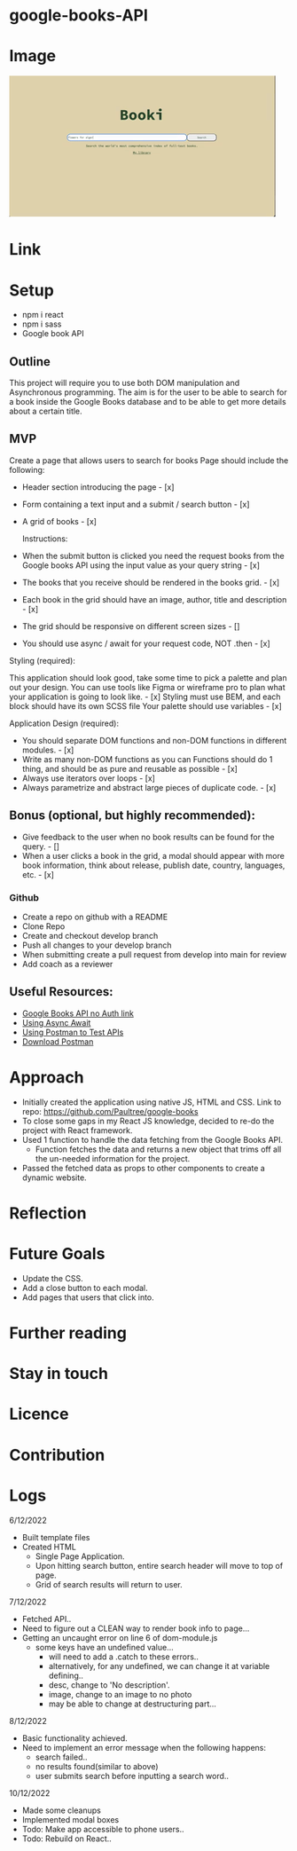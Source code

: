# google-books-API

# Image

![Alt Text](project-demo.gif)

# Link

# Setup

- npm i react
- npm i sass
- Google book API

## Outline

This project will require you to use both DOM manipulation and Asynchronous programming.
The aim is for the user to be able to search for a book inside the Google Books database and to be able to get more details about a certain title.

## MVP

Create a page that allows users to search for books
Page should include the following:

- Header section introducing the page - [x]
- Form containing a text input and a submit / search button - [x]

- A grid of books - [x]

  Instructions:

- When the submit button is clicked you need the request books from the Google books API using the input value as your query string - [x]
- The books that you receive should be rendered in the books grid. - [x]
- Each book in the grid should have an image, author, title and description - [x]
- The grid should be responsive on different screen sizes - []
- You should use async / await for your request code, NOT .then - [x]

Styling (required):

This application should look good, take some time to pick a palette and plan out your design. You can use tools like Figma or wireframe pro to plan what your application is going to look like. - [x]
Styling must use BEM, and each block should have its own SCSS file Your palette should use variables - [x]

Application Design (required):

- You should separate DOM functions and non-DOM functions in different modules. - [x]
- Write as many non-DOM functions as you can Functions should do 1 thing, and should be as pure and reusable as possible - [x]
- Always use iterators over loops - [x]
- Always parametrize and abstract large pieces of duplicate code. - [x]

## Bonus (optional, but highly recommended):

- Give feedback to the user when no book results can be found for the query. - []
- When a user clicks a book in the grid, a modal should appear with more book information, think about release, publish date, country, languages, etc. - [x]

### Github

- Create a repo on github with a README
- Clone Repo
- Create and checkout develop branch
- Push all changes to your develop branch
- When submitting create a pull request from develop into main for review
- Add coach as a reviewer

## Useful Resources:

- [Google Books API no Auth link](https://developers.google.com/books/docs/v1/using#WorkingVolumes)
- [Using Async Await](https://dmitripavlutin.com/javascript-fetch-async-await/)
- [Using Postman to Test APIs](https://www.blazemeter.com/blog/how-use-postman-test-apis)
- [Download Postman](https://www.postman.com/downloads/)

# Approach

- Initially created the application using native JS, HTML and CSS. Link to repo: https://github.com/Paultree/google-books
- To close some gaps in my React JS knowledge, decided to re-do the project with React framework.
- Used 1 function to handle the data fetching from the Google Books API.
  - Function fetches the data and returns a new object that trims off all the un-needed information for the project.
- Passed the fetched data as props to other components to create a dynamic website.

# Reflection

# Future Goals

- Update the CSS.
- Add a close button to each modal.
- Add pages that users that click into.

# Further reading

# Stay in touch

# Licence

# Contribution

# Logs

6/12/2022

- Built template files
- Created HTML
  - Single Page Application.
  - Upon hitting search button, entire search header will move to top of page.
  - Grid of search results will return to user.

7/12/2022

- Fetched API..
- Need to figure out a CLEAN way to render book info to page...
- Getting an uncaught error on line 6 of dom-module.js
  - some keys have an undefined value...
    - will need to add a .catch to these errors..
    - alternatively, for any undefined, we can change it at variable defining..
    - desc, change to 'No description'.
    - image, change to an image to no photo
    - may be able to change at destructuring part...

8/12/2022

- Basic functionality achieved.
- Need to implement an error message when the following happens:
  - search failed..
  - no results found(similar to above)
  - user submits search before inputting a search word..

10/12/2022

- Made some cleanups
- Implemented modal boxes
- Todo: Make app accessible to phone users..
- Todo: Rebuild on React..
